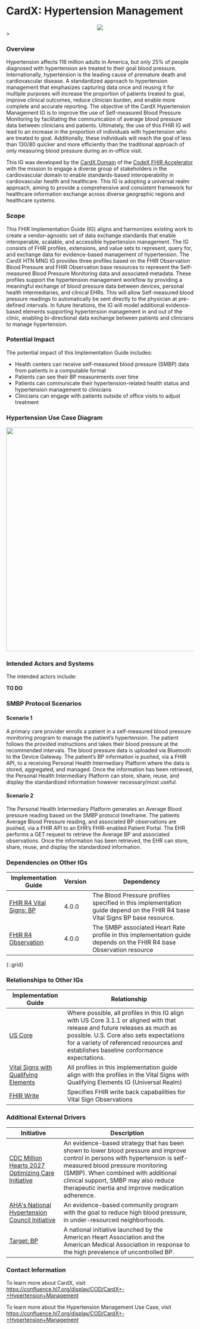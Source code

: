 # CardX: Hypertension Management

<div style="text-align: center;">
<img src="image2022-7-27_8-34-11.png" />
</div>>

### Overview

Hypertension affects 116 million adults in America, but only 25% of people diagnosed with hypertension are treated to their goal blood pressure. Internationally, hypertension is the leading cause of premature death and cardiovascular disease. A standardized approach to hypertension management that emphasizes capturing data once and reusing it for multiple purposes will increase the proportion of patients treated to goal, improve clinical outcomes, reduce clinician burden, and enable more complete and accurate reporting. The objective of the CardX Hypertension Management IG is to improve the use of Self-measured Blood Pressure Monitoring by facilitating the communication of average blood pressure data between clinicians and patients. Ultimately, the use of this FHIR IG will lead to an increase in the proportion of individuals with hypertension who are treated to goal. Additionally, these individuals will reach the goal of less than 130/80 quicker and more efficiently than the traditional approach of only measuring blood pressure during an in-office visit. 

This IG was developed by the [CardX Domain](https://confluence.hl7.org/display/COD/Cardiovascular) of the [CodeX FHIR Accelerator](https://confluence.hl7.org/display/COD/CodeX+Home) with the mission to engage a diverse group of stakeholders in the cardiovascular domain to enable standards-based interoperability in cardiovascular health and healthcare. This IG is adopting a universal realm approach, aiming to provide a comprehensive and consistent framework for healthcare information exchange across diverse geographic regions and healthcare systems.


### Scope

This FHIR Implementation Guide (IG) aligns and harmonizes existing work to create a vendor-agnostic set of data exchange standards that enable interoperable, scalable, and accessible hypertension management. The IG consists of FHIR profiles, extensions, and value sets to represent, query for, and exchange data for evidence-based management of hypertension. The CardX HTN MNG IG provides three profiles based on the FHIR Observation Blood Pressure and FHIR Observation base resources to represent the Self-measured Blood Pressure Monitoring data and associated metadata. These profiles support the hypertension management workflow by providing a meaningful exchange of blood pressure data between devices, personal health intermediaries, and clinical EHRs. This will allow Self-measured blood pressure readings to automatically be sent directly to the physician at pre-defined intervals. In future iterations, the IG will model additional evidence-based elements supporting hypertension management in and out of the clinic, enabling bi-directional data exchange between patients and clinicians to manage hypertension.

### Potential Impact 

The potential impact of this Implementation Guide includes:
- Health centers can receive self-measured blood pressure (SMBP) data from patients in a computable format
- Patients can see their BP measurements over time
- Patients can communicate their hypertension-related health status and hypertension management to clinicians
- Clinicians can engage with patients outside of office visits to adjust treatment


### Hypertension Use Case Diagram 

<div style="text-align: center;">
<img src="htn_relation_diagram.png" width="600" >
</div>

### Intended Actors and Systems 
The intended actors include: 


**TO DO**



### SMBP Protocol Scenarios 

#### Scenario 1
A primary care provider enrolls a patient in a self-measured blood pressure monitoring program to manage the patient’s hypertension. The patient follows the provided instructions and takes their blood pressure at the recommended intervals. The blood pressure data is uploaded via Bluetooth to the Device Gateway. The patient’s BP information is pushed, via a FHIR API, to a receiving Personal Health Intermediary Platform where the data is stored, aggregated, and managed. Once the information has been retrieved, the Personal Health Intermediary Platform can store, share, reuse, and display the standardized information however necessary/most useful.
#### Scenario 2
The Personal Health Intermediary Platform generates an Average Blood pressure reading based on the SMBP protocol timeframe. The patients Average Blood Pressure reading, and associated BP observations are pushed, via a FHIR API to an EHR’s FHIR-enabled Patient Portal. The EHR performs a GET request to retrieve the Average BP and associated observations. Once the information has been retrieved, the EHR can store, share, reuse, and display the standardized information.

### Dependencies on Other IGs

| Implementation Guide | Version | Dependency |
| -------------------- | ------- | ---------- |
| [FHIR R4 Vital Signs: BP](http://hl7.org/fhir/R4/bp.html)| 4.0.0  | The Blood Pressure profiles specified in this implementation guide depend on the FHIR R4 base Vital Signs BP base resource.    |
| [FHIR R4 Observation](https://hl7.org/fhir/R4/observation.html)| 4.0.0  | The SMBP associated Heart Rate profile in this implementation guide depends on the FHIR R4 base Observation resource    |
{:.grid}


### Relationships to Other IGs

| Implementation Guide |  Relationship  |
| -------------------- |  ---------- |
| [US Core](https://hl7.org/fhir/us/core/STU3.1.1/) |  Where possible, all profiles in this IG align with US Core 3.1.1 or aligned with that release and future releases as much as possible.  U.S. Core also sets expectations for a variety of referenced resources and establishes baseline conformance expectations.  |
| [Vital Signs with Qualifying Elements](https://build.fhir.org/ig/HL7/cimi-vital-signs/) | All profiles in this implementation guide align with the profiles in the Vital Signs with Qualifying Elements IG (Universal Realm) |
| [FHIR Write](https://hackmd.io/@argonaut/SkGWnfQdn) | Specifies FHIR write back capabailities for Vital Sign Observations |

### Additional External Drivers
| Initiative |  Description  |
| -------------------- |  ---------- |
| [CDC Million Hearts 2027 Optimizing Care Initiative](https://millionhearts.hhs.gov/about-million-hearts/optimizing-care/smbp.html) |  An evidence-based strategy that has been shown to lower blood pressure and improve control in persons with hypertension is self-measured blood pressure monitoring (SMBP). When combined with additional clinical support, SMBP may also reduce therapeutic inertia and improve medication adherence.  |
| [AHA's National Hypertension Council Initiative](https://nhci.heart.org/)  | An evidence-based community program with the goal to reduce high blood pressure, in under-resourced neighborhoods. |
| [Target: BP](https://targetbp.org/) | A national initiative launched by the American Heart Association and the American Medical Association in response to the high prevalence of uncontrolled BP. |



### Contact Information

To learn more about CardX, visit https://confluence.hl7.org/display/COD/CardX+-+Hypertension+Management 

To learn more about the Hypertension Management Use Case, visit https://confluence.hl7.org/display/COD/CardX+-+Hypertension+Management 
